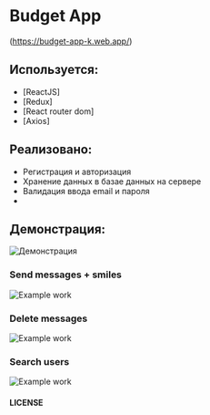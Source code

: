 # Budget App
(https://budget-app-k.web.app/)

## Используется:

* [ReactJS]
* [Redux]
* [React router dom]
* [Axios]

## Реализовано:

* Регистрация и авторизация
* Хранение данных в базае данных на сервере
* Валидация ввода email и пароля
* 

## Демонстрация: 

![Демонстрация](https://drive.google.com/file/d/1f1mtmU4cbLyKcjztH-jyVXxnUfoOghHj/view?usp=sharing)

### Send messages + smiles
![Example work](https://drive.google.com/file/d/1f1mtmU4cbLyKcjztH-jyVXxnUfoOghHj/view?usp=sharing)


### Delete messages
![Example work](https://archakov.im/uploads/ad-socketio-chat-2.gif)

### Search users

![Example work](https://archakov.im/uploads/ad-socketio-chat-3.gif)

#### LICENSE
